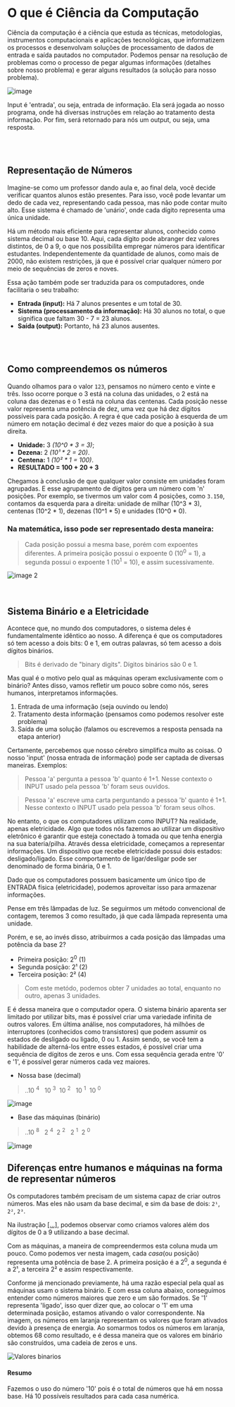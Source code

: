 # O que é Ciência da Computação
Ciência da computação é a ciência que estuda as técnicas, metodologias, instrumentos computacionais e aplicações tecnológicas, que informatizem os processos e desenvolvam soluções de processamento de dados de entrada e saída pautados no computador.
Podemos pensar na resolução de problemas como o processo de pegar algumas informações (detalhes sobre nosso problema) e gerar alguns resultados (a solução para nosso problema). 

![image](https://github.com/FireguiQueen/CC50/assets/98475125/62364135-bb2d-467b-b31e-9bd1114e2061)

Input é 'entrada', ou seja, entrada de informação. Ela será jogada ao nosso programa, onde
há diversas instruções em relação ao tratamento desta informação. Por fim, será retornado para nós um output, ou seja, uma resposta.

</br>
</br>


## Representação de Números
Imagine-se como um professor dando aula e, ao final dela, você decide verificar quantos alunos estão presentes. Para isso, você pode levantar um dedo de cada vez, representando cada pessoa, mas não pode contar muito alto. Esse sistema é chamado de 'unário', onde cada dígito representa uma única unidade.

Há um método mais eficiente para representar alunos, conhecido como sistema decimal ou base 10. Aqui, cada dígito pode abranger dez valores distintos, de 0 a 9, o que nos possibilita empregar números para identificar estudantes. Independentemente da quantidade de alunos, como mais de 2000, não existem restrições, já que é possível criar qualquer número por meio de sequências de zeros e noves.

Essa ação também pode ser traduzida para os computadores, onde facilitaria o seu trabalho:
- **Entrada (input):** Há 7 alunos presentes e um total de 30.
- **Sistema (processamento da informação):** Há 30 alunos no total, o que significa que faltam 30 - 7 = 23 alunos.
- **Saída (output):** Portanto, há 23 alunos ausentes.


</br>
</br>

## Como compreendemos os números
Quando olhamos para o valor `123`, pensamos no número cento e vinte e três. Isso ocorre porque o 3 está na coluna das unidades, o 2 está na coluna das dezenas e o 1 está na coluna das centenas.
Cada posição nesse valor representa uma potência de dez, uma vez que há dez dígitos possíveis para cada posição. A regra é que cada posição à esquerda de um número em notação decimal é dez vezes maior do que a posição à sua direita.
- **Unidade:** 3 _(10^0 * 3 = 3)_;
- **Dezena:** 2 _(10¹ * 2 = 20)_.
- **Centena:** 1 _(10² * 1 = 100)_.
- **RESULTADO = 100 + 20 + 3**

Chegamos à conclusão de que qualquer valor consiste em unidades foram agrupadas. E esse agrupamento de dígitos gera um número com 'n' posições. Por exemplo, se tivermos um valor com 4 posições, como `3.150`, contamos da esquerda para a direita: unidade de milhar (10^3 * 3), centenas (10^2 * 1), dezenas (10^1 * 5) e unidades (10^0 * 0).


### Na matemática, isso pode ser representado desta maneira: 
> Cada posição possui a mesma base, porém com expoentes diferentes. A primeira posição possui o expoente 0 (10<sup>0</sup> = 1), a segunda possui o expoente 1 (10<sup>1</sup> = 10), e assim sucessivamente.  <a name="img1"> </a>

![image 2](https://github.com/FireguiQueen/CC50/assets/98475125/43cf09fb-06c8-4d56-906b-0cd7022c1f76) 


</br>

## Sistema Binário e a Eletricidade
Acontece que, no mundo dos computadores, o sistema deles é fundamentalmente idêntico ao nosso.
A diferença é que os computadores só tem acesso a dois bits: 0 e 1, em outras palavras, só tem acesso a dois dígitos binários. 
> Bits é derivado de "binary digits". Dígitos binários são 0 e 1. 

Mas qual é o motivo pelo qual as máquinas operam exclusivamente com o binário?
Antes disso, vamos refletir um pouco sobre como nós, seres humanos, interpretamos informações.

1. Entrada de uma informação (seja ouvindo ou lendo)
2. Tratamento desta informação (pensamos como podemos resolver este problema)
3. Saída de uma solução (falamos ou escrevemos a resposta pensada na etapa anterior)

Certamente, percebemos que nosso cérebro simplifica muito as coisas. O nosso 'input' (nossa entrada de informação) pode ser captada de diversas maneiras. Exemplos:
> Pessoa 'a' pergunta a pessoa 'b' quanto é 1+1. Nesse contexto o INPUT usado pela pessoa 'b' foram seus ouvidos.

> Pessoa 'a' escreve uma carta perguntando a pessoa 'b' quanto é 1+1. Nesse contexto o INPUT usado pela pessoa 'b' foram seus olhos.

No entanto, o que os computadores utilizam como INPUT? Na realidade, apenas eletricidade.
Algo que todos nós fazemos ao utilizar um dispositivo eletrônico é garantir que esteja conectado à tomada ou que tenha energia na sua bateria/pilha.
Através dessa eletricidade, começamos a representar informações. Um dispositivo que recebe eletricidade possui dois estados: desligado/ligado. Esse comportamento de ligar/desligar pode ser denominado de forma binária, 0 e 1.

Dado que os computadores possuem basicamente um único tipo de ENTRADA física (eletricidade), podemos aproveitar isso para armazenar informações.

Pense em três lâmpadas de luz. Se seguirmos um método convencional de contagem, teremos 3 como resultado, já que cada lâmpada representa uma unidade.

Porém, e se, ao invés disso, atribuirmos a cada posição das lâmpadas uma potência da base 2? 
- Primeira posição:   2<sup>0</sup> (1)
- Segunda posição:    2¹ (2)
- Terceira posição:   2² (4)
> Com este metódo, podemos obter 7 unidades ao total, enquanto no outro, apenas 3 unidades.

E é dessa maneira que o computador opera. O sistema binário aparenta ser limitado por utilizar bits, mas é possível criar uma variedade infinita de outros valores. Em última análise, nos computadores, há milhões de interruptores (conhecidos como transistores) que podem assumir os estados de desligado ou ligado, 0 ou 1. Assim sendo, se você tem a habilidade de alterná-los entre esses estados, é possível criar uma sequência de dígitos de zeros e uns. Com essa sequência gerada entre '0' e '1', é possível gerar números cada vez maiores.


* Nossa base (decimal)
> ..10 <sup>4</sup> &nbsp; 10 <sup>3</sup>&nbsp; 10 <sup>2</sup> &nbsp; 10 <sup>1</sup>&nbsp; 10 <sup>0</sup>

![image](https://github.com/FireguiQueen/CC50/assets/98475125/6f0a983d-9674-4378-857c-24dc1469336c)


* Base das máquinas (binário) <a name="img2"> </a>
> ..10 <sup>8</sup> &nbsp; 2 <sup>4</sup>&nbsp; 2 <sup>2</sup> &nbsp; 2 <sup>1</sup>&nbsp; 2 <sup>0</sup>

![image](https://github.com/FireguiQueen/CC50/assets/98475125/38d021f4-3a21-4420-a6f5-553ab31b898e)

## Diferenças entre humanos e máquinas na forma de representar números
Os computadores também precisam de um sistema capaz de criar outros números.
Mas eles não usam da base decimal, e sim da base de dois: `2¹`, `2²`, `2³`.

Na ilustração <a href="#img1">[...]</a>, podemos observar como criamos valores além dos dígitos de 0 a 9 utilizando a base decimal. 

Com as máquinas, a maneira de compreendermos esta coluna muda um pouco. 
Como podemos ver nesta imagem, cada _casa_(ou posição) representa uma potência de base 2.
A primeira posição é a 2<sup>0</sup>, a segunda é a 2¹, a terceira 2² e assim respectivamente.

Conforme já mencionado previamente, há uma razão especial pela qual as máquinas usam o sistema binário. E com essa coluna abaixo, conseguimos entender como números maiores que zero e um são formados.
Se '1' representa 'ligado', isso quer dizer que, ao colocar o '1' em uma determinada posição, estamos ativando o valor correspondente. Na imagem, os números em laranja representam os valores que foram ativados devido à presença de energia.
Ao somarmos todos os números em laranja, obtemos 68 como resultado, e é dessa maneira que os valores em binário são construídos, uma cadeia de zeros e uns.

![Valores binarios](https://github.com/FireguiQueen/CC50/assets/98475125/736efe04-d419-4ace-9d14-83132d0a73a4)


#### Resumo
Fazemos o uso do número '10' pois é o total de números que há em nossa base. Há 10 possíveis resultados para cada casa numérica. 








